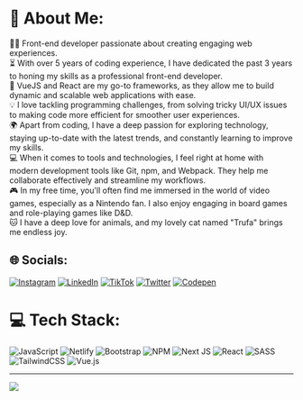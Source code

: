 # 💫 About Me:
👨‍💻 Front-end developer passionate about creating engaging web experiences.<br>⏳ With over 5 years of coding experience, I have dedicated the past 3 years to honing my skills as a professional front-end developer.<br>🚀 VueJS and React are my go-to frameworks, as they allow me to build dynamic and scalable web applications with ease.<br>💡 I love tackling programming challenges, from solving tricky UI/UX issues to making code more efficient for smoother user experiences.<br>🌍 Apart from coding, I have a deep passion for exploring technology, staying up-to-date with the latest trends, and constantly learning to improve my skills.<br>💻 When it comes to tools and technologies, I feel right at home with modern development tools like Git, npm, and Webpack. They help me collaborate effectively and streamline my workflows.<br>🎮 In my free time, you'll often find me immersed in the world of video games, especially as a Nintendo fan. I also enjoy engaging in board games and role-playing games like D&D.<br>🐱 I have a deep love for animals, and my lovely cat named "Trufa" brings me endless joy.


## 🌐 Socials:
[![Instagram](https://img.shields.io/badge/Instagram-%23E4405F.svg?logo=Instagram&logoColor=white)](https://instagram.com/kevcastles.dev) [![LinkedIn](https://img.shields.io/badge/LinkedIn-%230077B5.svg?logo=linkedin&logoColor=white)](https://linkedin.com/in/kevin-castillo11) [![TikTok](https://img.shields.io/badge/TikTok-%23000000.svg?logo=TikTok&logoColor=white)](https://tiktok.com/@kevcastles.dev) [![Twitter](https://img.shields.io/badge/Twitter-%231DA1F2.svg?logo=Twitter&logoColor=white)](https://twitter.com/kevcastles) [![Codepen](https://img.shields.io/badge/Codepen-000000?style=for-the-badge&logo=codepen&logoColor=white)](https://codepen.io/KevinCastle) 


# 💻 Tech Stack:
![JavaScript](https://img.shields.io/badge/javascript-%23323330.svg?style=for-the-badge&logo=javascript&logoColor=%23F7DF1E) ![Netlify](https://img.shields.io/badge/netlify-%23000000.svg?style=for-the-badge&logo=netlify&logoColor=#00C7B7) ![Bootstrap](https://img.shields.io/badge/bootstrap-%23563D7C.svg?style=for-the-badge&logo=bootstrap&logoColor=white) ![NPM](https://img.shields.io/badge/NPM-%23000000.svg?style=for-the-badge&logo=npm&logoColor=white) ![Next JS](https://img.shields.io/badge/Next-black?style=for-the-badge&logo=next.js&logoColor=white) ![React](https://img.shields.io/badge/react-%2320232a.svg?style=for-the-badge&logo=react&logoColor=%2361DAFB) ![SASS](https://img.shields.io/badge/SASS-hotpink.svg?style=for-the-badge&logo=SASS&logoColor=white) ![TailwindCSS](https://img.shields.io/badge/tailwindcss-%2338B2AC.svg?style=for-the-badge&logo=tailwind-css&logoColor=white) ![Vue.js](https://img.shields.io/badge/vuejs-%2335495e.svg?style=for-the-badge&logo=vuedotjs&logoColor=%234FC08D)

---
[![](https://visitcount.itsvg.in/api?id=KevinCastle&icon=0&color=6)](https://visitcount.itsvg.in)

<!-- Proudly created with GPRM ( https://gprm.itsvg.in ) -->
